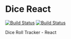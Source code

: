 # Dice React
[![Build Status](https://travis-ci.org/uxjulia/dice-react.svg?branch=master)](https://travis-ci.org/uxjulia/dice-react) [![Build Status](https://travis-ci.org/uxjulia/dice-react.svg?branch=feature%2Frefactor)](https://travis-ci.org/uxjulia/dice-react)

Dice Roll Tracker - React
